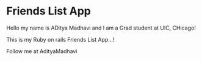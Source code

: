 # Friends List App

Hello my name is ADitya Madhavi and I 
am a Grad student at UIC, CHicago!

This is my Ruby on rails Friends
List App...!

Follow me at AdityaMadhavi